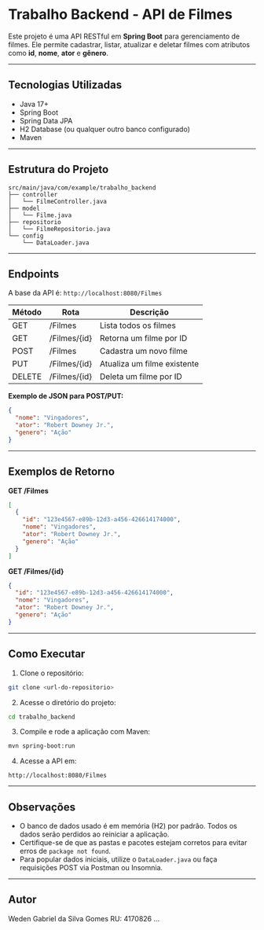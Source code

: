 # Trabalho Backend - API de Filmes

Este projeto é uma API RESTful em **Spring Boot** para gerenciamento de filmes. Ele permite cadastrar, listar, atualizar e deletar filmes com atributos como **id**, **nome**, **ator** e **gênero**.

---

## Tecnologias Utilizadas

- Java 17+
- Spring Boot
- Spring Data JPA
- H2 Database (ou qualquer outro banco configurado)
- Maven

---

## Estrutura do Projeto

```
src/main/java/com/example/trabalho_backend
├── controller
│   └── FilmeController.java
├── model
│   └── Filme.java
├── repositorio
│   └── FilmeRepositorio.java
└── config
    └── DataLoader.java
```

---

## Endpoints

A base da API é: `http://localhost:8080/Filmes`

| Método | Rota               | Descrição                        |
|--------|------------------|----------------------------------|
| GET    | /Filmes           | Lista todos os filmes            |
| GET    | /Filmes/{id}      | Retorna um filme por ID          |
| POST   | /Filmes           | Cadastra um novo filme           |
| PUT    | /Filmes/{id}      | Atualiza um filme existente      |
| DELETE | /Filmes/{id}      | Deleta um filme por ID           |

**Exemplo de JSON para POST/PUT:**
```json
{
  "nome": "Vingadores",
  "ator": "Robert Downey Jr.",
  "genero": "Ação"
}
```

---

## Exemplos de Retorno

**GET /Filmes**
```json
[
  {
    "id": "123e4567-e89b-12d3-a456-426614174000",
    "nome": "Vingadores",
    "ator": "Robert Downey Jr.",
    "genero": "Ação"
  }
]
```

**GET /Filmes/{id}**
```json
{
  "id": "123e4567-e89b-12d3-a456-426614174000",
  "nome": "Vingadores",
  "ator": "Robert Downey Jr.",
  "genero": "Ação"
}
```

---

## Como Executar

1. Clone o repositório:
```bash
git clone <url-do-repositorio>
```

2. Acesse o diretório do projeto:
```bash
cd trabalho_backend
```

3. Compile e rode a aplicação com Maven:
```bash
mvn spring-boot:run
```

4. Acesse a API em:
```
http://localhost:8080/Filmes
```

---

## Observações

- O banco de dados usado é em memória (H2) por padrão. Todos os dados serão perdidos ao reiniciar a aplicação.
- Certifique-se de que as pastas e pacotes estejam corretos para evitar erros de `package not found`.
- Para popular dados iniciais, utilize o `DataLoader.java` ou faça requisições POST via Postman ou Insomnia.

---

## Autor

Weden Gabriel da Silva Gomes
RU: 4170826
...
